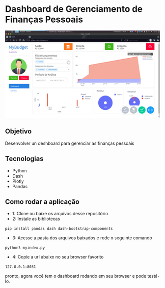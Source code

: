 # Dashboard de Gerenciamento de Finanças Pessoais

![dashboard](banner.png)


## Objetivo

Desenvolver un deshboard para gerenciar as finanças pessoais

## Tecnologias

- Python
- Dash
- Plotly
- Pandas


## Como rodar a aplicação

- 1: Clone ou baixe os arquivos desse repositório
- 2: Instale as bibliotecas

```pip install pandas dash dash-bootstrap-components```

- 3: Acesse a pasta dos arquivos baixados e rode o seguinte comando

```python3 myindex.py```

- 4: Copie a url abaixo no seu browser favorito

```127.0.0.1:8051```

pronto, agora você tem o dashboard rodando em seu browser e pode testá-lo.
